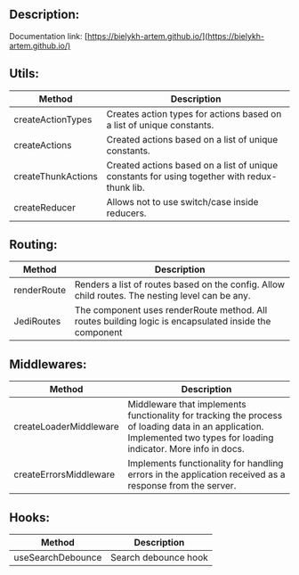 ## Description:

Documentation link: [https://bielykh-artem.github.io/](https://bielykh-artem.github.io/)

## Utils:

| Method | Description  | 
| ------ | ------ |
| createActionTypes | Creates action types for actions based on a list of unique constants. |
| createActions | Created actions based on a list of unique constants. | 
| createThunkActions | Created actions based on a list of unique constants for using together with redux-thunk lib. |
| createReducer | Allows not to use switch/case inside reducers. |

## Routing:

| Method | Description  | 
| ------ | ------ |
| renderRoute | Renders a list of routes based on the config. Allow child routes. The nesting level can be any. |
| JediRoutes | The component uses renderRoute method. All routes building logic is encapsulated inside the component |

## Middlewares:

| Method | Description  | 
| ------ | ------ |
| createLoaderMiddleware | Middleware that implements functionality for tracking the process of loading data in an application. Implemented two types for loading indicator. More info in docs. |
| createErrorsMiddleware | Implements functionality for handling errors in the application received as a response from the server. |

## Hooks:

| Method | Description  | 
| ------ | ------ |
| useSearchDebounce | Search debounce hook |